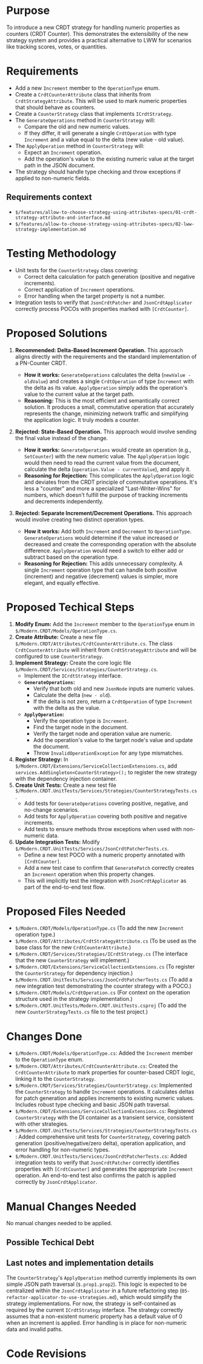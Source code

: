 <!---Human--->
# Purpose
To introduce a new CRDT strategy for handling numeric properties as counters (CRDT Counter). This demonstrates the extensibility of the new strategy system and provides a practical alternative to LWW for scenarios like tracking scores, votes, or quantities.

<!---Human--->
# Requirements
- Add a new `Increment` member to the `OperationType` enum.
- Create a `CrdtCounterAttribute` class that inherits from `CrdtStrategyAttribute`. This will be used to mark numeric properties that should behave as counters.
- Create a `CounterStrategy` class that implements `ICrdtStrategy`.
- The `GenerateOperations` method in `CounterStrategy` will:
    - Compare the old and new numeric values.
    - If they differ, it will generate a single `CrdtOperation` with type `Increment` and a value equal to the delta (new value - old value).
- The `ApplyOperation` method in `CounterStrategy` will:
    - Expect an `Increment` operation.
    - Add the operation's value to the existing numeric value at the target path in the JSON document.
- The strategy should handle type checking and throw exceptions if applied to non-numeric fields.

<!---Human--->
## Requirements context
- `$/features/allow-to-choose-strategy-using-attributes-specs/01-crdt-strategy-attribute-and-interface.md`
- `$/features/allow-to-choose-strategy-using-attributes-specs/02-lww-strategy-implementation.md`

<!---Human--->
# Testing Methodology
- Unit tests for the `CounterStrategy` class covering:
    - Correct delta calculation for patch generation (positive and negative increments).
    - Correct application of `Increment` operations.
    - Error handling when the target property is not a number.
- Integration tests to verify that `JsonCrdtPatcher` and `JsonCrdtApplicator` correctly process POCOs with properties marked with `[CrdtCounter]`.

<!---AI - Stage 1--->
# Proposed Solutions
<!---
Here you will need to put a number of solutions that would fit for this problem.
Add the solutions that you rejected as well.
--->
1.  **Recommended: Delta-Based Increment Operation.** This approach aligns directly with the requirements and the standard implementation of a PN-Counter CRDT.
    *   **How it works:** `GenerateOperations` calculates the delta (`newValue - oldValue`) and creates a single `CrdtOperation` of type `Increment` with the delta as its value. `ApplyOperation` simply adds the operation's value to the current value at the target path.
    *   **Reasoning:** This is the most efficient and semantically correct solution. It produces a small, commutative operation that accurately represents the change, minimizing network traffic and simplifying the application logic. It truly models a counter.

2.  **Rejected: State-Based Operation.** This approach would involve sending the final value instead of the change.
    *   **How it works:** `GenerateOperations` would create an operation (e.g., `SetCounter`) with the new numeric value. The `ApplyOperation` logic would then need to read the current value from the document, calculate the delta (`operation.Value - currentValue`), and apply it.
    *   **Reasoning for Rejection:** This complicates the `ApplyOperation` logic and deviates from the CRDT principle of commutative operations. It's less a "counter" and more a specialized "Last-Writer-Wins" for numbers, which doesn't fulfill the purpose of tracking increments and decrements independently.

3.  **Rejected: Separate Increment/Decrement Operations.** This approach would involve creating two distinct operation types.
    *   **How it works:** Add both `Increment` and `Decrement` to `OperationType`. `GenerateOperations` would determine if the value increased or decreased and create the corresponding operation with the absolute difference. `ApplyOperation` would need a switch to either add or subtract based on the operation type.
    *   **Reasoning for Rejection:** This adds unnecessary complexity. A single `Increment` operation type that can handle both positive (increment) and negative (decrement) values is simpler, more elegant, and equally effective.

<!---AI - Stage 1--->
# Proposed Techical Steps
<!---
Here you should append the tasks that you probably need to do.
An example would be like what files you need to create and what functionality those files would have.
--->
1.  **Modify Enum:** Add the `Increment` member to the `OperationType` enum in `$/Modern.CRDT/Models/OperationType.cs`.
2.  **Create Attribute:** Create a new file `$/Modern.CRDT/Attributes/CrdtCounterAttribute.cs`. The class `CrdtCounterAttribute` will inherit from `CrdtStrategyAttribute` and will be configured to use `CounterStrategy`.
3.  **Implement Strategy:** Create the core logic file `$/Modern.CRDT/Services/Strategies/CounterStrategy.cs`.
    *   Implement the `ICrdtStrategy` interface.
    *   **`GenerateOperations`:**
        *   Verify that both old and new `JsonNode` inputs are numeric values.
        *   Calculate the delta (`new - old`).
        *   If the delta is not zero, return a `CrdtOperation` of type `Increment` with the delta as the value.
    *   **`ApplyOperation`:**
        *   Verify the operation type is `Increment`.
        *   Find the target node in the document.
        *   Verify the target node and operation value are numeric.
        *   Add the operation's value to the target node's value and update the document.
        *   Throw `InvalidOperationException` for any type mismatches.
4.  **Register Strategy:** In `$/Modern.CRDT/Extensions/ServiceCollectionExtensions.cs`, add `services.AddSingleton<CounterStrategy>();` to register the new strategy with the dependency injection container.
5.  **Create Unit Tests:** Create a new test file `$/Modern.CRDT.UnitTests/Services/Strategies/CounterStrategyTests.cs`.
    *   Add tests for `GenerateOperations` covering positive, negative, and no-change scenarios.
    *   Add tests for `ApplyOperation` covering both positive and negative increments.
    *   Add tests to ensure methods throw exceptions when used with non-numeric data.
6.  **Update Integration Tests:** Modify `$/Modern.CRDT.UnitTests/Services/JsonCrdtPatcherTests.cs`.
    *   Define a new test POCO with a numeric property annotated with `[CrdtCounter]`.
    *   Add a new test case to confirm that `GeneratePatch` correctly creates an `Increment` operation when this property changes.
    *   This will implicitly test the integration with `JsonCrdtApplicator` as part of the end-to-end test flow.

<!---AI - Stage 1--->
# Proposed Files Needed
<!---
Here you need to list the files you need to load in order to get the correct context for your solution to build and test.
Put in this list only the exising files that need to be modified/loaded. Not the new ones that need to be created.
Format this list in the following way:
	- `$/<Full file path from solution root>` (Reason to be used/loaded)
With each file in one line.
Remember to ask to load any unit tests if they are related to any files you will want tochange.
--->
- `$/Modern.CRDT/Models/OperationType.cs` (To add the new `Increment` operation type.)
- `$/Modern.CRDT/Attributes/CrdtStrategyAttribute.cs` (To be used as the base class for the new `CrdtCounterAttribute`.)
- `$/Modern.CRDT/Services/Strategies/ICrdtStrategy.cs` (The interface that the new `CounterStrategy` will implement.)
- `$/Modern.CRDT/Extensions/ServiceCollectionExtensions.cs` (To register the `CounterStrategy` for dependency injection.)
- `$/Modern.CRDT.UnitTests/Services/JsonCrdtPatcherTests.cs` (To add a new integration test demonstrating the counter strategy with a POCO.)
- `$/Modern.CRDT/Models/CrdtOperation.cs` (For context on the operation structure used in the strategy implementation.)
- `$/Modern.CRDT.UnitTests/Modern.CRDT.UnitTests.csproj` (To add the new `CounterStrategyTests.cs` file to the test project.)

<!---AI - Stage 2--->
# Changes Done
- `$/Modern.CRDT/Models/OperationType.cs`: Added the `Increment` member to the `OperationType` enum.
- `$/Modern.CRDT/Attributes/CrdtCounterAttribute.cs`: Created the `CrdtCounterAttribute` to mark properties for counter-based CRDT logic, linking it to the `CounterStrategy`.
- `$/Modern.CRDT/Services/Strategies/CounterStrategy.cs`: Implemented the `CounterStrategy` to handle `Increment` operations. It calculates deltas for patch generation and applies increments to existing numeric values. Includes robust type checking and basic JSON path traversal.
- `$/Modern.CRDT/Extensions/ServiceCollectionExtensions.cs`: Registered `CounterStrategy` with the DI container as a transient service, consistent with other strategies.
- `$/Modern.CRDT.UnitTests/Services/Strategies/CounterStrategyTests.cs`: Added comprehensive unit tests for `CounterStrategy`, covering patch generation (positive/negative/zero delta), operation application, and error handling for non-numeric types.
- `$/Modern.CRDT.UnitTests/Services/JsonCrdtPatcherTests.cs`: Added integration tests to verify that `JsonCrdtPatcher` correctly identifies properties with `[CrdtCounter]` and generates the appropriate `Increment` operation. An end-to-end test also confirms the patch is applied correctly by `JsonCrdtApplicator`.

<!---AI - Stage 2--->
# Manual Changes Needed
No manual changes needed to be applied.

<!---AI - Stage 2--->
## Possible Techical Debt
<!---
Here you add comments about possible technical debt you encountered or implemented but it was too much to change or out of scope.
--->

<!---AI - Stage 2--->
## Last notes and implementation details
The `CounterStrategy`'s `ApplyOperation` method currently implements its own simple JSON path traversal (`$.prop1.prop2`). This logic is expected to be centralized within the `JsonCrdtApplicator` in a future refactoring step (`05-refactor-applicator-to-use-strategies.md`), which would simplify the strategy implementations. For now, the strategy is self-contained as required by the current `ICrdtStrategy` interface. The strategy correctly assumes that a non-existent numeric property has a default value of 0 when an increment is applied. Error handling is in place for non-numeric data and invalid paths.

# Code Revisions
<!---
Usually stuff are not working as we expect. This section is for the extra info that we make after this implementation.
This section is reserved for AI and human, but add only when you are instructed to.
--->